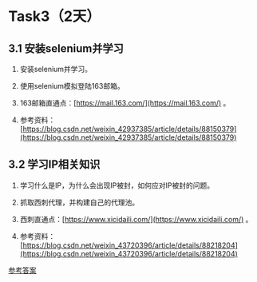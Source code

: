 
# Task3（2天）

## **3.1 安装selenium并学习**

1. 安装selenium并学习。

2. 使用selenium模拟登陆163邮箱。

3. 163邮箱直通点：[https://mail.163.com/](https://mail.163.com/) 。

4. 参考资料：[https://blog.csdn.net/weixin_42937385/article/details/88150379](https://blog.csdn.net/weixin_42937385/article/details/88150379)

## **3.2 学习IP相关知识**

1. 学习什么是IP，为什么会出现IP被封，如何应对IP被封的问题。

2. 抓取西刺代理，并构建自己的代理池。

3.  西刺直通点：[https://www.xicidaili.com/](https://www.xicidaili.com/) 。

4. 参考资料：[https://blog.csdn.net/weixin_43720396/article/details/88218204](https://blog.csdn.net/weixin_43720396/article/details/88218204)


[参考答案](./../参考答案)

